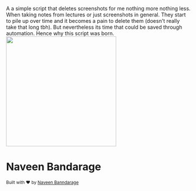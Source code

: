 A a simple script that deletes screenshots for me nothing more nothing less. When taking notes from lectures or just screenshots in general. They start to pile up over time and it becomes a pain to delete them (doesn't really take that long tbh). But nevertheless its time that could be saved through automation. Hence why this script was born. 
  <br>
  <img src="https://media0.giphy.com/media/W6dHvprT7oks6BpX5R/200.gif" width="300" height="300" />
  <br>

  <h1>Naveen Bandarage</h1>
  <sub>Built with ❤︎ by
  <a href="https://github.com/NaveenBandarage">Naveen Banndarage</a>
	</sub>
</div>
